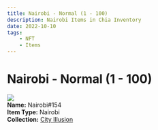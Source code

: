 ```yaml
---
title: Nairobi - Normal (1 - 100)
description: Nairobi Items in Chia Inventory
date: 2022-10-10
tags:
    - NFT
    - Items
---
```


# Nairobi - Normal (1 - 100)
<div class="item_thumbnail">
<img loading="lazy" src="https://5t5xuolnixwnutzzqugcmgdbnjmokitalpz2gcajhdf7jffeq4.arweave.net/7Pt6OW1F7NpPOYUMJhhhaljlImBb86-MICTjL9JSkh8"><br/>
<div><strong>Name:</strong> Nairobi#154</div>
<div><strong>Item Type:</strong> Nairobi</div>
<div><strong>Collection:</strong> <a href="https://www.spacescan.io/xch/nft/collection/col1lend2dcn558km4wcwta4xnkfv3xpcmlp9kyt0m909emvfxechlyqdl5ndg">City Illusion</a></div>
</div>

